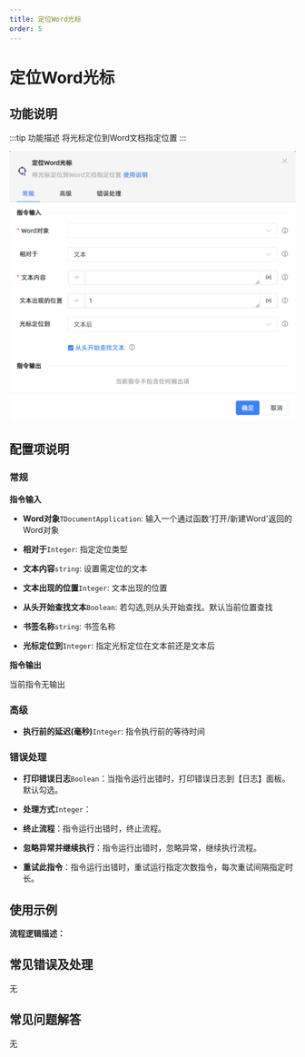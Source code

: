 ```yaml
---
title: 定位Word光标
order: 5
---
```


# 定位Word光标

## 功能说明

:::tip 功能描述
将光标定位到Word文档指定位置
:::

![定位Word光标](../../../assets/定位Word光标_command.png)

## 配置项说明

### 常规

**指令输入**

- **Word对象**`TDocumentApplication`: 输入一个通过函数'打开/新建Word'返回的Word对象

- **相对于**`Integer`: 指定定位类型

- **文本内容**`string`: 设置需定位的文本

- **文本出现的位置**`Integer`: 文本出现的位置

- **从头开始查找文本**`Boolean`: 若勾选,则从头开始查找。默认当前位置查找

- **书签名称**`string`: 书签名称

- **光标定位到**`Integer`: 指定光标定位在文本前还是文本后


**指令输出**

当前指令无输出

### 高级

- **执行前的延迟(毫秒)**`Integer`: 指令执行前的等待时间

### 错误处理

- **打印错误日志**`Boolean`：当指令运行出错时，打印错误日志到【日志】面板。默认勾选。

- **处理方式**`Integer`：

 - **终止流程**：指令运行出错时，终止流程。

 - **忽略异常并继续执行**：指令运行出错时，忽略异常，继续执行流程。

 - **重试此指令**：指令运行出错时，重试运行指定次数指令，每次重试间隔指定时长。

## 使用示例

**流程逻辑描述：** 

## 常见错误及处理

无

## 常见问题解答

无

